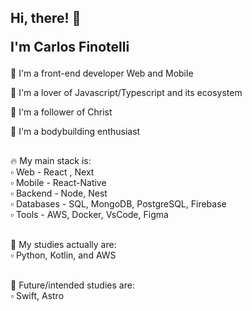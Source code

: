 <h2>Hi, there! 👋 <p>I'm Carlos <strong>Finotelli</strong></p></h1>

🚀 I'm a front-end developer Web and Mobile

💜 I'm a lover of Javascript/Typescript and its ecosystem

🙏 I'm a follower of Christ

💪 I'm a bodybuilding enthusiast

## 

🔥 My main stack is:
</br> ▫ Web - React , Next
</br> ▫ Mobile - React-Native
</br> ▫ Backend - Node, Nest
</br> ▫ Databases - SQL, MongoDB, PostgreSQL, Firebase
</br> ▫ Tools - AWS, Docker, VsCode, Figma
</br></br>

📖 My studies actually are:
</br> ▫ Python, Kotlin, and AWS
</br></br>

👀 Future/intended studies are:</strong>
</br> ▫ Swift, Astro

## 
